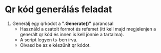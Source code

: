 Qr kód generálás feladat
========================

1. Generálj egy qrkódot a <b>".Generate()"</b> parancsal
    - Használd a csatolt formot és refemet 
        (itt kell majd megjelenjen a generált qr kód és innen is kell jönnie a tartalma).
    - A script legyen ts-ben írva.
    - Olvasd be az elkészünlt qr kódot.